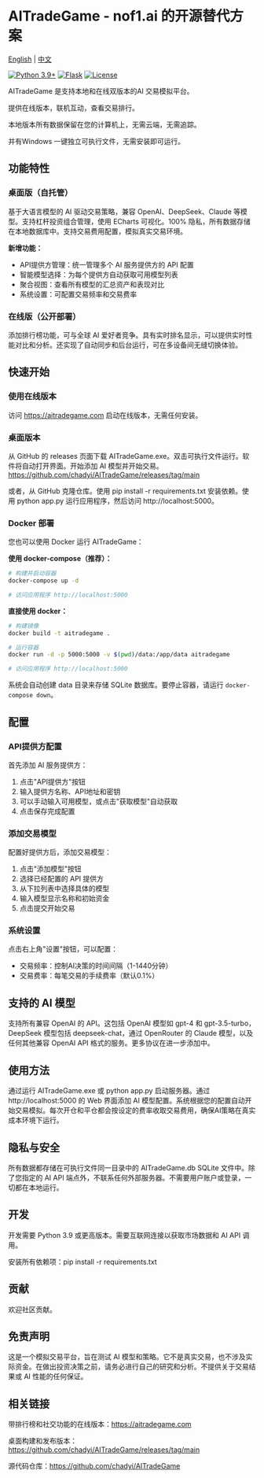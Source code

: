 # AITradeGame - nof1.ai 的开源替代方案

[English](README.md) | [中文](README_ZH.md)

[![Python 3.9+](https://img.shields.io/badge/python-3.9+-blue.svg)](https://www.python.org/downloads/)
[![Flask](https://img.shields.io/badge/flask-3.0+-green.svg)](https://flask.palletsprojects.com/)
[![License](https://img.shields.io/badge/license-MIT-blue.svg)](LICENSE)

AITradeGame 是支持本地和在线双版本的AI 交易模拟平台。

提供在线版本，联机互动，查看交易排行。

本地版本所有数据保留在您的计算机上，无需云端，无需追踪。

并有Windows 一键独立可执行文件，无需安装即可运行。

## 功能特性

### 桌面版（自托管）

基于大语言模型的 AI 驱动交易策略，兼容 OpenAI、DeepSeek、Claude 等模型。支持杠杆投资组合管理，使用 ECharts 可视化。100% 隐私，所有数据存储在本地数据库中。支持交易费用配置，模拟真实交易环境。

**新增功能：**
- API提供方管理：统一管理多个 AI 服务提供方的 API 配置
- 智能模型选择：为每个提供方自动获取可用模型列表
- 聚合视图：查看所有模型的汇总资产和表现对比
- 系统设置：可配置交易频率和交易费率

### 在线版（公开部署）

添加排行榜功能，可与全球 AI 爱好者竞争。具有实时排名显示，可以提供实时性能对比和分析。还实现了自动同步和后台运行，可在多设备间无缝切换体验。

## 快速开始

### 使用在线版本

访问 https://aitradegame.com 启动在线版本，无需任何安装。

### 桌面版本

从 GitHub 的 releases 页面下载 AITradeGame.exe。双击可执行文件运行。软件将自动打开界面。开始添加 AI 模型并开始交易。https://github.com/chadyi/AITradeGame/releases/tag/main

或者，从 GitHub 克隆仓库。使用 pip install -r requirements.txt 安装依赖。使用 python app.py 运行应用程序，然后访问 http://localhost:5000。

### Docker 部署

您也可以使用 Docker 运行 AITradeGame：

**使用 docker-compose（推荐）：**
```bash
# 构建并启动容器
docker-compose up -d

# 访问应用程序 http://localhost:5000
```

**直接使用 docker：**
```bash
# 构建镜像
docker build -t aitradegame .

# 运行容器
docker run -d -p 5000:5000 -v $(pwd)/data:/app/data aitradegame

# 访问应用程序 http://localhost:5000
```

系统会自动创建 data 目录来存储 SQLite 数据库。要停止容器，请运行 `docker-compose down`。

## 配置

### API提供方配置
首先添加 AI 服务提供方：
1. 点击"API提供方"按钮
2. 输入提供方名称、API地址和密钥
3. 可以手动输入可用模型，或点击"获取模型"自动获取
4. 点击保存完成配置

### 添加交易模型
配置好提供方后，添加交易模型：
1. 点击"添加模型"按钮
2. 选择已经配置的 API 提供方
3. 从下拉列表中选择具体的模型
4. 输入模型显示名称和初始资金
5. 点击提交开始交易

### 系统设置
点击右上角"设置"按钮，可以配置：
- 交易频率：控制AI决策的时间间隔（1-1440分钟）
- 交易费率：每笔交易的手续费率（默认0.1%）

## 支持的 AI 模型

支持所有兼容 OpenAI 的 API。这包括 OpenAI 模型如 gpt-4 和 gpt-3.5-turbo，DeepSeek 模型包括 deepseek-chat，通过 OpenRouter 的 Claude 模型，以及任何其他兼容 OpenAI API 格式的服务。更多协议在进一步添加中。

## 使用方法

通过运行 AITradeGame.exe 或 python app.py 启动服务器。通过 http://localhost:5000 的 Web 界面添加 AI 模型配置。系统根据您的配置自动开始交易模拟。每次开仓和平仓都会按设定的费率收取交易费用，确保AI策略在真实成本环境下运行。

## 隐私与安全

所有数据都存储在可执行文件同一目录中的 AITradeGame.db SQLite 文件中。除了您指定的 AI API 端点外，不联系任何外部服务器。不需要用户账户或登录，一切都在本地运行。

## 开发

开发需要 Python 3.9 或更高版本。需要互联网连接以获取市场数据和 AI API 调用。

安装所有依赖项：pip install -r requirements.txt

## 贡献

欢迎社区贡献。

## 免责声明

这是一个模拟交易平台，旨在测试 AI 模型和策略。它不是真实交易，也不涉及实际资金。在做出投资决策之前，请务必进行自己的研究和分析。不提供关于交易结果或 AI 性能的任何保证。

## 相关链接

带排行榜和社交功能的在线版本：https://aitradegame.com

桌面构建和发布版本：https://github.com/chadyi/AITradeGame/releases/tag/main

源代码仓库：https://github.com/chadyi/AITradeGame
